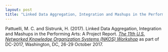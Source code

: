 ```yaml
---
layout: post
title: "Linked Data Aggregation, Integration and Mashups in the Performing Arts: A Project Report"
---
```


Pattuelli, M. C. and Sistrunk, H. (2017). Linked Data Aggregation, Integration and Mashups in the Performing Arts: A Project Report. [*The 11th U.S. Networked Knowledge Organization Systems (NKOS) Workshop*](http://dcevents.dublincore.org/IntConf/index/pages/view/sp17-nkos) as part of DC-2017, Washington, DC, 26-29 October 2017.
